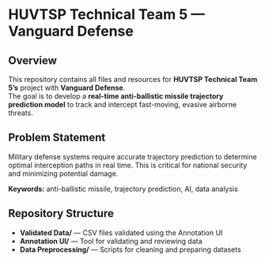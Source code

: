 # HUVTSP Technical Team 5 — Vanguard Defense

## Overview
This repository contains all files and resources for **HUVTSP Technical Team 5’s** project with **Vanguard Defense**.  
The goal is to develop a **real-time anti-ballistic missile trajectory prediction model** to track and intercept fast-moving, evasive airborne threats.

## Problem Statement
Military defense systems require accurate trajectory prediction to determine optimal interception paths in real time. This is critical for national security and minimizing potential damage.

**Keywords:** anti-ballistic missile, trajectory prediction, AI, data analysis

## Repository Structure
- **Validated Data/** — CSV files validated using the Annotation UI  
- **Annotation UI/** — Tool for validating and reviewing data  
- **Data Preprocessing/** — Scripts for cleaning and preparing datasets

